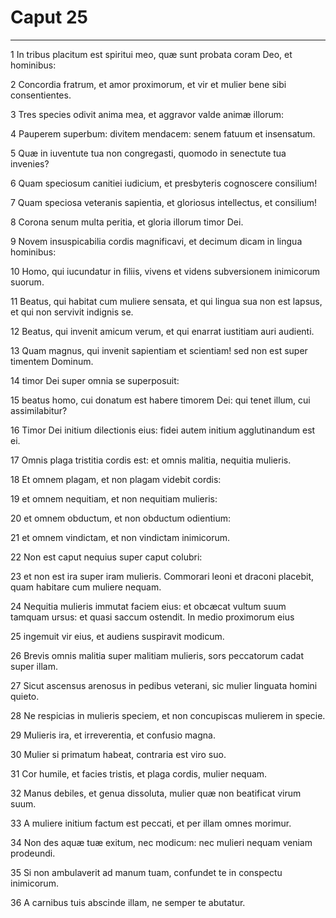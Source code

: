 # Caput 25

***

1 In tribus placitum est spiritui meo, quæ sunt probata coram Deo, et hominibus:

2 Concordia fratrum, et amor proximorum, et vir et mulier bene sibi consentientes.

3 Tres species odivit anima mea, et aggravor valde animæ illorum:

4 Pauperem superbum: divitem mendacem: senem fatuum et insensatum.

5 Quæ in iuventute tua non congregasti, quomodo in senectute tua invenies?

6 Quam speciosum canitiei iudicium, et presbyteris cognoscere consilium!

7 Quam speciosa veteranis sapientia, et gloriosus intellectus, et consilium!

8 Corona senum multa peritia, et gloria illorum timor Dei.

9 Novem insuspicabilia cordis magnificavi, et decimum dicam in lingua hominibus:

10 Homo, qui iucundatur in filiis, vivens et videns subversionem inimicorum suorum.

11 Beatus, qui habitat cum muliere sensata, et qui lingua sua non est lapsus, et qui non servivit indignis se.

12 Beatus, qui invenit amicum verum, et qui enarrat iustitiam auri audienti.

13 Quam magnus, qui invenit sapientiam et scientiam! sed non est super timentem Dominum.

14 timor Dei super omnia se superposuit:

15 beatus homo, cui donatum est habere timorem Dei: qui tenet illum, cui assimilabitur?

16 Timor Dei initium dilectionis eius: fidei autem initium agglutinandum est ei.

17 Omnis plaga tristitia cordis est: et omnis malitia, nequitia mulieris.

18 Et omnem plagam, et non plagam videbit cordis:

19 et omnem nequitiam, et non nequitiam mulieris:

20 et omnem obductum, et non obductum odientium:

21 et omnem vindictam, et non vindictam inimicorum.

22 Non est caput nequius super caput colubri:

23 et non est ira super iram mulieris. Commorari leoni et draconi placebit, quam habitare cum muliere nequam.

24 Nequitia mulieris immutat faciem eius: et obcæcat vultum suum tamquam ursus: et quasi saccum ostendit. In medio proximorum eius

25 ingemuit vir eius, et audiens suspiravit modicum.

26 Brevis omnis malitia super malitiam mulieris, sors peccatorum cadat super illam.

27 Sicut ascensus arenosus in pedibus veterani, sic mulier linguata homini quieto.

28 Ne respicias in mulieris speciem, et non concupiscas mulierem in specie.

29 Mulieris ira, et irreverentia, et confusio magna.

30 Mulier si primatum habeat, contraria est viro suo.

31 Cor humile, et facies tristis, et plaga cordis, mulier nequam.

32 Manus debiles, et genua dissoluta, mulier quæ non beatificat virum suum.

33 A muliere initium factum est peccati, et per illam omnes morimur.

34 Non des aquæ tuæ exitum, nec modicum: nec mulieri nequam veniam prodeundi.

35 Si non ambulaverit ad manum tuam, confundet te in conspectu inimicorum.

36 A carnibus tuis abscinde illam, ne semper te abutatur.

